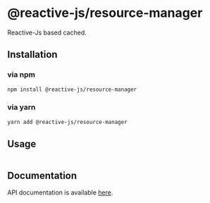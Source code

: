 # @reactive-js/resource-manager

Reactive-Js based cached.

## Installation

### via npm

```sh
npm install @reactive-js/resource-manager
```

### via yarn

```sh
yarn add @reactive-js/resource-manager
```

## Usage

```typescript
```

## Documentation

API documentation is available [here](./docs).
